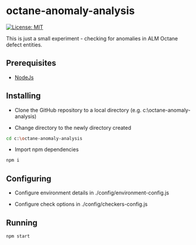# octane-anomaly-analysis

[![License: MIT](https://img.shields.io/badge/License-MIT-brightgreen.svg)](https://opensource.org/licenses/MIT)

This is just a small experiment - checking for anomalies in ALM Octane defect entities.

## Prerequisites

* [NodeJs](https://nodejs.org/en/)

## Installing

* Clone the GitHub repository to a local directory (e.g. c:\octane-anomaly-analysis\)

* Change directory to the newly directory created
```sh
cd c:\octane-anomaly-analysis
```
* Import npm dependencies
```sh
npm i
```

## Configuring

* Configure environment details in ./config/environment-config.js

* Configure check options in ./config/checkers-config.js

## Running
```sh
npm start
```
